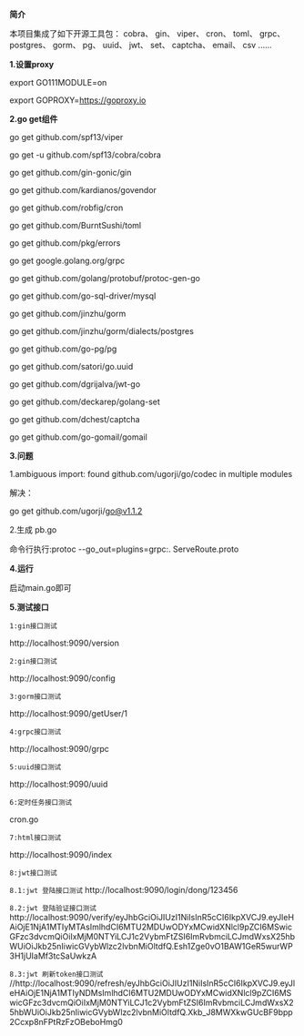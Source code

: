 ****简介****

本项目集成了如下开源工具包：
cobra、
gin、
viper、
cron、
toml、
grpc、
postgres、
gorm、
pg、
uuid、
jwt、
set、
captcha、
email、
csv
......

****1.设置proxy****

export GO111MODULE=on

export GOPROXY=https://goproxy.io

****2.go get组件****

go get github.com/spf13/viper

go get -u github.com/spf13/cobra/cobra

go get github.com/gin-gonic/gin

go get github.com/kardianos/govendor

go get github.com/robfig/cron

go get github.com/BurntSushi/toml

go get github.com/pkg/errors

go get google.golang.org/grpc

go get github.com/golang/protobuf/protoc-gen-go

go get github.com/go-sql-driver/mysql

go get github.com/jinzhu/gorm

go get github.com/jinzhu/gorm/dialects/postgres

go get github.com/go-pg/pg

go get github.com/satori/go.uuid

go get github.com/dgrijalva/jwt-go

go get github.com/deckarep/golang-set

go get github.com/dchest/captcha

go get github.com/go-gomail/gomail

****3.问题****

1.ambiguous import: found github.com/ugorji/go/codec in multiple modules

解决：

go get github.com/ugorji/go@v1.1.2

2.生成 pb.go
  
命令行执行:protoc --go_out=plugins=grpc:. ServeRoute.proto

****4.运行****

启动main.go即可

****5.测试接口****

`1:gin接口测试`

http://localhost:9090/version 

`2:gin接口测试`

http://localhost:9090/config 

`3:gorm接口测试`

http://localhost:9090/getUser/1

`4:grpc接口测试`

http://localhost:9090/grpc

`5:uuid接口测试`

http://localhost:9090/uuid

`6:定时任务接口测试`

cron.go

`7:html接口测试`

http://localhost:9090/index

`8:jwt接口测试`

`8.1:jwt 登陆接口测试`
http://localhost:9090/login/dong/123456

`8.2:jwt 登陆验证接口测试`
http://localhost:9090/verify/eyJhbGciOiJIUzI1NiIsInR5cCI6IkpXVCJ9.eyJleHAiOjE1NjA1MTIyMTAsImlhdCI6MTU2MDUwODYxMCwidXNlcl9pZCI6MSwicGFzc3dvcmQiOiIxMjM0NTYiLCJ1c2VybmFtZSI6ImRvbmciLCJmdWxsX25hbWUiOiJkb25nIiwicGVybWlzc2lvbnMiOltdfQ.Esh1Zge0vO1BAW1GeR5wurWP3H1jUIaMf3tcSaUwkzA

`8.3:jwt 刷新token接口测试`
//http://localhost:9090/refresh/eyJhbGciOiJIUzI1NiIsInR5cCI6IkpXVCJ9.eyJleHAiOjE1NjA1MTIyNDMsImlhdCI6MTU2MDUwODYxMCwidXNlcl9pZCI6MSwicGFzc3dvcmQiOiIxMjM0NTYiLCJ1c2VybmFtZSI6ImRvbmciLCJmdWxsX25hbWUiOiJkb25nIiwicGVybWlzc2lvbnMiOltdfQ.Xkb_J8MWXkwGUcBF9bpp2Ccxp8nFPtRzFzOBeboHmg0
